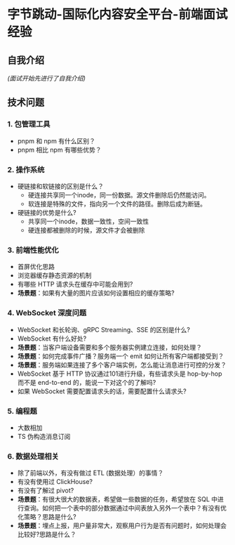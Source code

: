 
# 字节跳动-国际化内容安全平台-前端面试经验


## 自我介绍

*(面试开始先进行了自我介绍)*

## 技术问题

### 1. 包管理工具
- pnpm 和 npm 有什么区别？
- pnpm 相比 npm 有哪些优势？

### 2. 操作系统
- 硬链接和软链接的区别是什么？
    - 硬连接共享同一个inode，同一份数据。源文件删除后仍然能访问。
    - 软连接是特殊的文件，指向另一个文件的路径。删除后成为断链。
- 硬链接的优势是什么?
    - 共享同一个inode，数据一致性，空间一致性
    - 硬连接都被删除的时候，源文件才会被删除

### 3. 前端性能优化
- 首屏优化思路
- 浏览器缓存静态资源的机制
- 有哪些 HTTP 请求头在缓存中可能会用到?
- **场景题**：如果有大量的图片应该如何设置相应的缓存策略?

### 4. WebSocket 深度问题
- WebSocket 和长轮询、gRPC Streaming、SSE 的区别是什么?
- WebSocket 有什么好处?
- **场景题**：当客户端设备需要和多个服务器实例建立连接，如何处理？
- **场景题**：如何完成事件广播？服务端一个 emit 如何让所有客户端都接受到？
- **场景题**：服务端如果连接了多个客户端实例，怎么能让消息进行可控的分发？
- WebSocket 基于 HTTP 协议通过101进行升级，有些请求头是 hop-by-hop 而不是 end-to-end 的，能说一下对这个的了解吗?
- 如果 WebSocket 需要配置请求头的话，需要配置什么请求头?

### 5. 编程题
- 大数相加
- TS 伪构造消息订阅

### 6. 数据处理相关
- 除了前端以外，有没有做过 ETL (数据处理）的事情？
- 有没有使用过 ClickHouse?
- 有没有了解过 pivot?
- **场景题**：有很大很大的数据表，希望做一些数据的任务，希望放在 SQL 中进行查询。如何把一个表中的部分数据通过中间表放入另外一个表中？有没有优化策略？思路是什么?
- **场景题**：埋点上报，用户量非常大，观察用户行为是否有问题时，如何处理会比较好?思路是什么？

